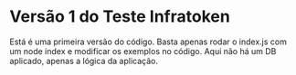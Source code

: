 # Versão 1 do Teste Infratoken

Está é uma primeira versão do código. Basta apenas rodar o index.js com um node index e modificar os exemplos no código.
Aqui não há um DB aplicado, apenas a lógica da aplicação.
